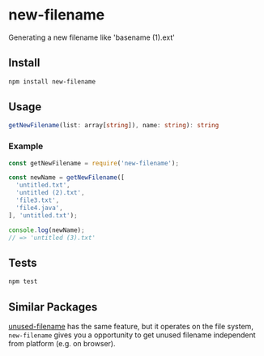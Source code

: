 # new-filename

Generating a new filename like 'basename (1).ext'

## Install

```bash
npm install new-filename
```

## Usage

```typescript
getNewFilename(list: array[string]), name: string): string
```

### Example

```javascript
const getNewFilename = require('new-filename');

const newName = getNewFilename([
  'untitled.txt',
  'untitled (2).txt',
  'file3.txt',
  'file4.java',
], 'untitled.txt');

console.log(newName);
// => 'untitled (3).txt'
```

## Tests

```bash
npm test
```
## Similar Packages

[unused-filename](https://github.com/sindresorhus/unused-filename) has the same feature, but it operates on the file system, `new-filename` gives you a opportunity to get unused filename independent from platform (e.g. on browser).
